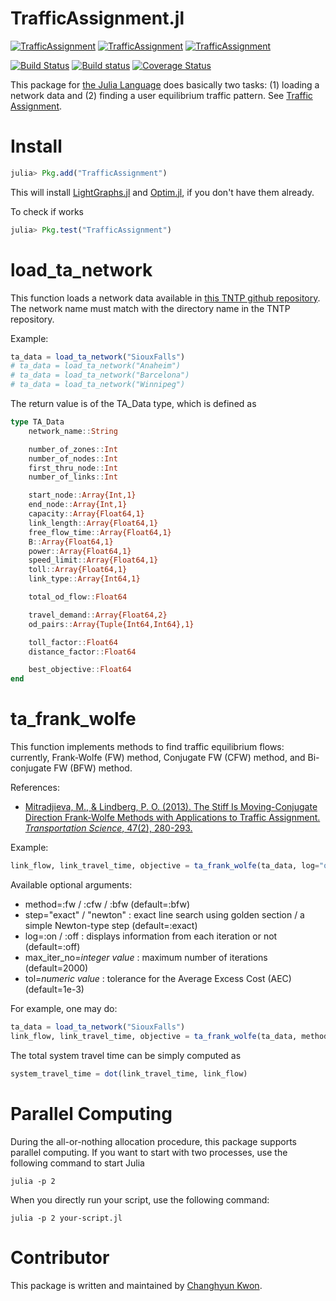 # TrafficAssignment.jl

[![TrafficAssignment](http://pkg.julialang.org/badges/TrafficAssignment_0.5.svg)](http://pkg.julialang.org/?pkg=TrafficAssignment)
[![TrafficAssignment](http://pkg.julialang.org/badges/TrafficAssignment_0.6.svg)](http://pkg.julialang.org/?pkg=TrafficAssignment)
[![TrafficAssignment](http://pkg.julialang.org/badges/TrafficAssignment_0.7.svg)](http://pkg.julialang.org/?pkg=TrafficAssignment)


[![Build Status](https://travis-ci.org/chkwon/TrafficAssignment.jl.svg?branch=master)](https://travis-ci.org/chkwon/TrafficAssignment.jl)
[![Build status](https://ci.appveyor.com/api/projects/status/8729wrjsv2rjga34?svg=true)](https://ci.appveyor.com/project/chkwon/trafficassignment-jl)
[![Coverage Status](https://coveralls.io/repos/chkwon/TrafficAssignment.jl/badge.svg)](https://coveralls.io/r/chkwon/TrafficAssignment.jl)



This package for [the Julia Language](http://www.julialang.org) does basically two tasks: (1) loading a network data and (2) finding a user equilibrium traffic pattern. See [Traffic Assignment](https://en.wikipedia.org/wiki/Route_assignment).

# Install


```julia
julia> Pkg.add("TrafficAssignment")
```

This will install [LightGraphs.jl](https://github.com/JuliaGraphs/LightGraphs.jl) and [Optim.jl](https://github.com/JuliaOpt/Optim.jl), if you don't have them already.

To check if works
```julia
julia> Pkg.test("TrafficAssignment")
```

# load_ta_network

This function loads a network data available in [this TNTP github repository](https://github.com/bstabler/TransportationNetworks). The network name must match with the directory name in the TNTP repository.

Example:
```julia
ta_data = load_ta_network("SiouxFalls")
# ta_data = load_ta_network("Anaheim")
# ta_data = load_ta_network("Barcelona")
# ta_data = load_ta_network("Winnipeg")
```

The return value is of the TA_Data type, which is defined as
```julia
type TA_Data
    network_name::String

    number_of_zones::Int
    number_of_nodes::Int
    first_thru_node::Int
    number_of_links::Int

    start_node::Array{Int,1}
    end_node::Array{Int,1}
    capacity::Array{Float64,1}
    link_length::Array{Float64,1}
    free_flow_time::Array{Float64,1}
    B::Array{Float64,1}
    power::Array{Float64,1}
    speed_limit::Array{Float64,1}
    toll::Array{Float64,1}
    link_type::Array{Int64,1}

    total_od_flow::Float64

    travel_demand::Array{Float64,2}
    od_pairs::Array{Tuple{Int64,Int64},1}

    toll_factor::Float64
    distance_factor::Float64

    best_objective::Float64
end
```

# ta_frank_wolfe

This function implements methods to find traffic equilibrium flows: currently, Frank-Wolfe (FW) method, Conjugate FW (CFW) method, and Bi-conjugate FW (BFW) method.

References:
- [Mitradjieva, M., & Lindberg, P. O. (2013). The Stiff Is Moving-Conjugate Direction Frank-Wolfe Methods with Applications to Traffic Assignment. *Transportation Science*, 47(2), 280-293.](http://pubsonline.informs.org/doi/abs/10.1287/trsc.1120.0409)

Example:
```julia
link_flow, link_travel_time, objective = ta_frank_wolfe(ta_data, log="off", tol=1e-2)
```

Available optional arguments:
* method=:fw / :cfw / :bfw (default=:bfw)
* step="exact" / "newton" : exact line search using golden section / a simple Newton-type step (default=:exact)
* log=:on / :off : displays information from each iteration or not (default=:off)
* max_iter_no=*integer value* : maximum number of iterations (default=2000)
* tol=*numeric value* : tolerance for the Average Excess Cost (AEC) (default=1e-3)

For example, one may do:
```julia
ta_data = load_ta_network("SiouxFalls")
link_flow, link_travel_time, objective = ta_frank_wolfe(ta_data, method=:cfw, max_iter_no=50000, step=:newton, log=:on, tol=1e-5)
```

The total system travel time can be simply computed as
```julia
system_travel_time = dot(link_travel_time, link_flow)
```

# Parallel Computing

During the all-or-nothing allocation procedure, this package supports parallel computing. If you want to start with two processes, use the following command to start Julia

```
julia -p 2
```

When you directly run your script, use the following command:

```
julia -p 2 your-script.jl
```



# Contributor
This package is written and maintained by [Changhyun Kwon](http://www.chkwon.net).
